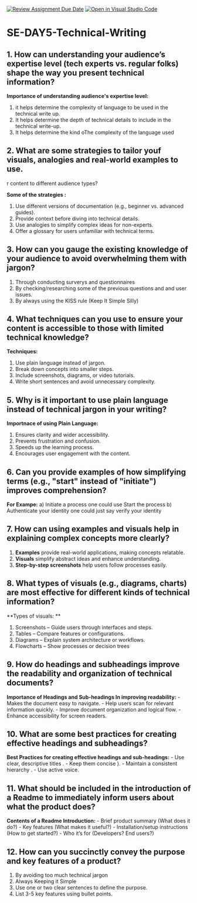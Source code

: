 [![Review Assignment Due Date](https://classroom.github.com/assets/deadline-readme-button-22041afd0340ce965d47ae6ef1cefeee28c7c493a6346c4f15d667ab976d596c.svg)](https://classroom.github.com/a/zsAR-pyY)
[![Open in Visual Studio Code](https://classroom.github.com/assets/open-in-vscode-2e0aaae1b6195c2367325f4f02e2d04e9abb55f0b24a779b69b11b9e10269abc.svg)](https://classroom.github.com/online_ide?assignment_repo_id=18501097&assignment_repo_type=AssignmentRepo)
# SE-DAY5-Technical-Writing
## 1. How can understanding your audience’s expertise level (tech experts vs. regular folks) shape the way you present technical information?

**Importance of understanding audience's expertise level:**
  1. it helps determine the complexity of language to be used in the technical write up.
  2. It helps determine the depth of technical details to include in the technical write-up.
  3. It helps determine the kind oThe complexity of the language used

## 2. What are some strategies to tailor youf visuals, analogies and real-world examples to use.
r content to different audience types?

**Some of the strategies :**
   1. Use different versions of documentation (e.g., beginner vs. advanced guides).
   2. Provide context before diving into technical details.
   3. Use analogies to simplify complex ideas for non-experts.
   4. Offer a glossary for users unfamiliar with technical terms.

## 3. How can you gauge the existing knowledge of your audience to avoid overwhelming them with jargon?

 1. Through conducting surverys and questionnaires
 2. By checking/researching some of the previous questions and and user issues.
 3. By always using the KISS rule (Keep It Simple Silly)
     
## 4. What techniques can you use to ensure your content is accessible to those with limited technical knowledge?
**Techniques:**
 1. Use plain language instead of jargon.
 2. Break down concepts into smaller steps.
 3. Include screenshots, diagrams, or video tutorials.
 4. Write short sentences and avoid unnecessary complexity.

## 5. Why is it important to use plain language instead of technical jargon in your writing? 

   **Importnace of using Plain Language:**
  1. Ensures clarity and wider accessibility.
  2. Prevents frustration and confusion.
  3. Speeds up the learning process.
  4. Encourages user engagement with the content.

## 6. Can you provide examples of how simplifying terms (e.g., "start" instead of "initiate") improves comprehension?

   **For Exampe:**
   a) Initiate a process one could use Start the process
   b) Authenticate your identity one could just say verify your identity
   
## 7. How can using examples and visuals help in explaining complex concepts more clearly?

  1. **Examples** provide real-world applications, making concepts relatable.
  2. **Visuals** simplify abstract ideas and enhance understanding.
  3. **Step-by-step screenshots** help users follow processes easily.

## 8. What types of visuals (e.g., diagrams, charts) are most effective for different kinds of technical information?

**Types of visuals: **
  1. Screenshots – Guide users through interfaces and steps.
  2. Tables – Compare features or configurations.
  3. Diagrams – Explain system architecture or workflows.
  4. Flowcharts – Show processes or decision trees

## 9. How do headings and subheadings improve the readability and organization of technical documents?
 **Importance of Headings and Sub-headings In improving readability:**
    - Makes the document easy to navigate.
    - Help users scan for relevant information quickly.
    - Improve document organization and logical flow.
    - Enhance accessibility for screen readers.
## 10. What are some best practices for creating effective headings and subheadings?
 **Best Practices for creating effective headings and sub-headings:**
    - Use clear, descriptive titles .
    - Keep them concise ).
    - Maintain a consistent hierarchy .
    - Use active voice.
## 11. What should be included in the introduction of a Readme to immediately inform users about what the product does?
 **Contents of a Readme Introduction:**
    - Brief product summary (What does it do?)
    - Key features (What makes it useful?)
    - Installation/setup instructions (How to get started?)
    - Who it’s for (Developers? End users?)
## 12. How can you succinctly convey the purpose and key features of a product?

  1. By avoiding too much technical jargon
  2. Always Keeping it Simple
  3. Use one or two clear sentences to define the purpose.
  4. List 3-5 key features using bullet points.

